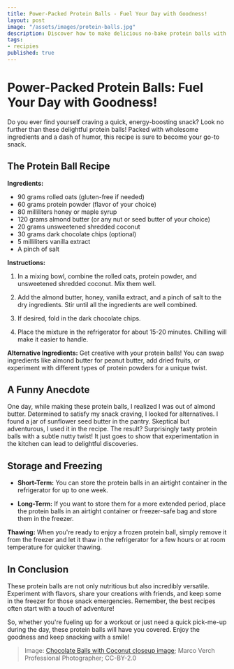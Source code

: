 ```yaml
---
title: Power-Packed Protein Balls - Fuel Your Day with Goodness!
layout: post
image: "/assets/images/protein-balls.jpg"
description: Discover how to make delicious no-bake protein balls with rolled oats and protein powder, plus a funny anecdote! Perfect for a healthy snack.
tags:
- recipies
published: true
---
```


# Power-Packed Protein Balls: Fuel Your Day with Goodness!

Do you ever find yourself craving a quick, energy-boosting snack? Look no further than these delightful protein balls! Packed with wholesome ingredients and a dash of humor, this recipe is sure to become your go-to snack.

## The Protein Ball Recipe

**Ingredients:**
- 90 grams rolled oats (gluten-free if needed)
- 60 grams protein powder (flavor of your choice)
- 80 milliliters honey or maple syrup
- 120 grams almond butter (or any nut or seed butter of your choice)
- 20 grams unsweetened shredded coconut
- 30 grams dark chocolate chips (optional)
- 5 milliliters vanilla extract
- A pinch of salt

**Instructions:**

1. In a mixing bowl, combine the rolled oats, protein powder, and unsweetened shredded coconut. Mix them well.

2. Add the almond butter, honey, vanilla extract, and a pinch of salt to the dry ingredients. Stir until all the ingredients are well combined.

3. If desired, fold in the dark chocolate chips.

4. Place the mixture in the refrigerator for about 15-20 minutes. Chilling will make it easier to handle.

**Alternative Ingredients:** Get creative with your protein balls! You can swap ingredients like almond butter for peanut butter, add dried fruits, or experiment with different types of protein powders for a unique twist.

## A Funny Anecdote

One day, while making these protein balls, I realized I was out of almond butter. Determined to satisfy my snack craving, I looked for alternatives. I found a jar of sunflower seed butter in the pantry. Skeptical but adventurous, I used it in the recipe. The result? Surprisingly tasty protein balls with a subtle nutty twist! It just goes to show that experimentation in the kitchen can lead to delightful discoveries.

## Storage and Freezing

- **Short-Term:** You can store the protein balls in an airtight container in the refrigerator for up to one week.

- **Long-Term:** If you want to store them for a more extended period, place the protein balls in an airtight container or freezer-safe bag and store them in the freezer.

**Thawing:** When you're ready to enjoy a frozen protein ball, simply remove it from the freezer and let it thaw in the refrigerator for a few hours or at room temperature for quicker thawing.

## In Conclusion

These protein balls are not only nutritious but also incredibly versatile. Experiment with flavors, share your creations with friends, and keep some in the freezer for those snack emergencies. Remember, the best recipes often start with a touch of adventure!

So, whether you're fueling up for a workout or just need a quick pick-me-up during the day, these protein balls will have you covered. Enjoy the goodness and keep snacking with a smile!

> Image: [Chocolate Balls with Coconut closeup image](https://flic.kr/p/2kr6wiw); Marco Verch Professional Photographer; CC-BY-2.0
